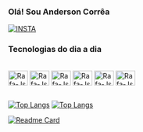 <!--
**AndersonFariasCorrea/AndersonFariasCorrea** is a ✨ _special_ ✨ repository because its `README.md` (this file) appears on your GitHub profile.

Here are some ideas to get you started:

- 🔭 I’m currently working on ...
- 🌱 I’m currently learning ...
- 👯 I’m looking to collaborate on ...
- 🤔 I’m looking for help with ...
- 💬 Ask me about ...
- 📫 How to reach me: ...
- 😄 Pronouns: ...
- ⚡ Fun fact: ...
-->
### Olá! Sou Anderson Corrêa

[![INSTA](https://img.shields.io/badge/Instagram-E4405F?style=for-the-badge&logo=instagram&logoColor=white)](https://www.instagram.com/andy.4.real/)
<!--[![email](https://img.shields.io/badge/Gmail-D14836?style=for-the-badge&logo=gmail&logoColor=white)](https://mail.google.com/mail/u/0/#inbox?compose=GTvVlcSDbFXZccGwDzdrCmCKZgDZGqgFgMdqsMBfHHjBtVDrwwZJPZxqRLLSDQjdnBWPptkGrfkMW)
[![wpp](https://img.shields.io/badge/WhatsApp-25D366?style=for-the-badge&logo=whatsapp&logoColor=white)](https://wa.me/qr/B5CWEQHAAHAUJ1)-->


<!--![Anderson GitHub stats](https://github-readme-stats.vercel.app/api?username=AndersonFariasCorrea&show_icons=true&theme=radical)
![Top Langs](https://github-readme-stats.vercel.app/api/top-langs/?username=AndersonFariasCorrea&hide_progress=true&theme=radical)-->


### Tecnologias do dia a dia

<div style="display: inline_block"><br>
  <img align="center" alt="Rafa-Js" height="30" width="40" src="https://cdn.jsdelivr.net/gh/devicons/devicon/icons/php/php-original.svg">
  <img align="center" alt="Rafa-Js" height="30" width="40" src="https://cdn.jsdelivr.net/gh/devicons/devicon/icons/mysql/mysql-original-wordmark.svg">
  <img align="center" alt="Rafa-Js" height="30" width="40" src="https://cdn.jsdelivr.net/gh/devicons/devicon/icons/html5/html5-original.svg">
  <img align="center" alt="Rafa-Js" height="30" width="40" src="https://cdn.jsdelivr.net/gh/devicons/devicon/icons/javascript/javascript-original.svg">
  <img align="center" alt="Rafa-Js" height="30" width="40" src="https://cdn.jsdelivr.net/gh/devicons/devicon/icons/css3/css3-original.svg">
  <!--<img align="center" alt="Rafa-Js" height="30" width="40" src="https://cdn.jsdelivr.net/gh/devicons/devicon/icons/typescript/typescript-original.svg">-->
  <img align="center" alt="Rafa-Js" height="30" width="40" src="https://cdn.jsdelivr.net/gh/devicons/devicon/icons/jquery/jquery-plain-wordmark.svg">
  <!--<img align="center" alt="Rafa-Js" height="30" width="40" src="https://cdn.jsdelivr.net/gh/devicons/devicon/icons/sass/sass-original.svg">-->
  <!--<img align="center" alt="Rafa-Js" height="30" width="40" src="https://cdn.jsdelivr.net/gh/devicons/devicon/icons/react/react-original-wordmark.svg">-->
 
</div>

<br/>


[![Top Langs](https://github-readme-stats.vercel.app/api/top-langs/?username=AndersonFariasCorrea&layout=donut-vertical&theme=radical)](https://github.com/anuraghazra/github-readme-stats)
[![Top Langs](https://github-readme-stats.vercel.app/api/top-langs/?username=AndersonFariasCorrea&theme=radical)](https://github.com/anuraghazra/github-readme-stats)




[![Readme Card](https://github-readme-stats.vercel.app/api/pin/?username=anuraghazra&repo=github-readme-stats&theme=radical)](https://github.com/AndersonFariasCorrea/nginx_server)
